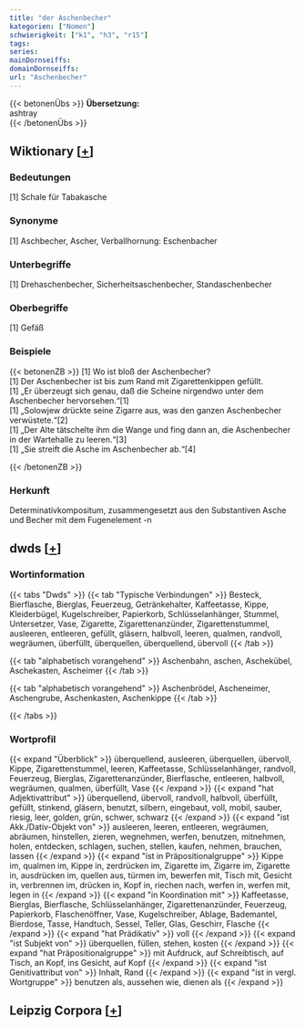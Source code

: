 ```yaml
---
title: "der Aschenbecher"
kategorien: ["Nomen"]
schwierigkeit: ["k1", "h3", "r15"]
tags:
series:
mainDornseiffs:
domainDornseiffs:
url: "Aschenbecher"
---
```


{{< betonenÜbs >}}
**Übersetzung:**  
ashtray  
{{< /betonenÜbs >}}

## Wiktionary [[+](https://de.wiktionary.org/wiki/Aschenbecher)]

### Bedeutungen
[1] Schale für Tabakasche  

### Synonyme
[1] Aschbecher, Ascher, Verballhornung: Eschenbacher  

### Unterbegriffe
[1] Drehaschenbecher, Sicherheitsaschenbecher, Standaschenbecher  

### Oberbegriffe
[1] Gefäß  

### Beispiele
{{< betonenZB >}}
[1] Wo ist bloß der Aschenbecher?  
[1] Der Aschenbecher ist bis zum Rand mit Zigarettenkippen gefüllt.  
[1] „Er überzeugt sich genau, daß die Scheine nirgendwo unter dem Aschenbecher hervorsehen.“[1]  
[1] „Solowjew drückte seine Zigarre aus, was den ganzen Aschenbecher verwüstete.“[2]  
[1] „Der Alte tätschelte ihm die Wange und fing dann an, die Aschenbecher in der Wartehalle zu leeren.“[3]  
[1] „Sie streift die Asche im Aschenbecher ab.“[4]  

{{< /betonenZB >}}
### Herkunft
Determinativkompositum, zusammengesetzt aus den Substantiven Asche und Becher mit dem Fugenelement -n  



## dwds [[+](https://www.dwds.de/wb/Aschenbecher)]

### Wortinformation
{{< tabs "Dwds" >}}
{{< tab "Typische Verbindungen" >}}
Besteck, Bierflasche, Bierglas, Feuerzeug, Getränkehalter, Kaffeetasse, Kippe, Kleiderbügel, Kugelschreiber, Papierkorb, Schlüsselanhänger, Stummel, Untersetzer, Vase, Zigarette, Zigarettenanzünder, Zigarettenstummel, ausleeren, entleeren, gefüllt, gläsern, halbvoll, leeren, qualmen, randvoll, wegräumen, überfüllt, überquellen, überquellend, übervoll
{{< /tab >}}

{{< tab "alphabetisch vorangehend" >}}
Aschenbahn, aschen, Aschekübel, Aschekasten, Ascheimer
{{< /tab >}}

{{< tab "alphabetisch vorangehend" >}}
Aschenbrödel, Ascheneimer, Aschengrube, Aschenkasten, Aschenkippe
{{< /tab >}}

{{< /tabs >}}

### Wortprofil
{{< expand "Überblick" >}} überquellend, ausleeren, überquellen, übervoll, Kippe, Zigarettenstummel, leeren, Kaffeetasse, Schlüsselanhänger, randvoll, Feuerzeug, Bierglas, Zigarettenanzünder, Bierflasche, entleeren, halbvoll, wegräumen, qualmen, überfüllt, Vase {{< /expand >}}
{{< expand "hat Adjektivattribut" >}} überquellend, übervoll, randvoll, halbvoll, überfüllt, gefüllt, stinkend, gläsern, benutzt, silbern, eingebaut, voll, mobil, sauber, riesig, leer, golden, grün, schwer, schwarz {{< /expand >}}
{{< expand "ist Akk./Dativ-Objekt von" >}} ausleeren, leeren, entleeren, wegräumen, abräumen, hinstellen, zieren, wegnehmen, werfen, benutzen, mitnehmen, holen, entdecken, schlagen, suchen, stellen, kaufen, nehmen, brauchen, lassen {{< /expand >}}
{{< expand "ist in Präpositionalgruppe" >}} Kippe im, qualmen im, Kippe in, zerdrücken im, Zigarette im, Zigarre im, Zigarette in, ausdrücken im, quellen aus, türmen im, bewerfen mit, Tisch mit, Gesicht in, verbrennen im, drücken in, Kopf in, riechen nach, werfen in, werfen mit, legen in {{< /expand >}}
{{< expand "in Koordination mit" >}} Kaffeetasse, Bierglas, Bierflasche, Schlüsselanhänger, Zigarettenanzünder, Feuerzeug, Papierkorb, Flaschenöffner, Vase, Kugelschreiber, Ablage, Bademantel, Bierdose, Tasse, Handtuch, Sessel, Teller, Glas, Geschirr, Flasche {{< /expand >}}
{{< expand "hat Prädikativ" >}} voll {{< /expand >}}
{{< expand "ist Subjekt von" >}} überquellen, füllen, stehen, kosten {{< /expand >}}
{{< expand "hat Präpositionalgruppe" >}} mit Aufdruck, auf Schreibtisch, auf Tisch, an Kopf, ins Gesicht, auf Kopf {{< /expand >}}
{{< expand "ist Genitivattribut von" >}} Inhalt, Rand {{< /expand >}}
{{< expand "ist in vergl. Wortgruppe" >}} benutzen als, aussehen wie, dienen als {{< /expand >}}

## Leipzig Corpora [[+](https://corpora.uni-leipzig.de/en/res?word=Aschenbecher&corpusId=deu_newscrawl-public_2018)]

